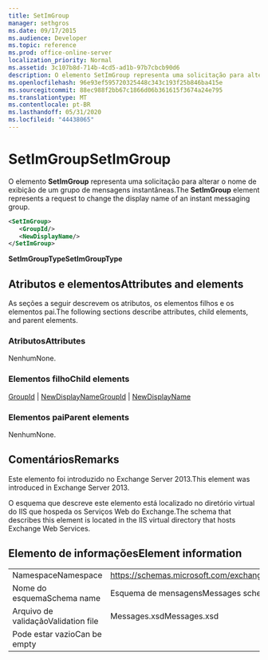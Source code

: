 ```yaml
---
title: SetImGroup
manager: sethgros
ms.date: 09/17/2015
ms.audience: Developer
ms.topic: reference
ms.prod: office-online-server
localization_priority: Normal
ms.assetid: 3c107b8d-714b-4cd5-ad1b-97b7cbcb90d6
description: O elemento SetImGroup representa uma solicitação para alterar o nome de exibição de um grupo de mensagens instantâneas.
ms.openlocfilehash: 96e93ef595720325448c343c193f25b846ba415e
ms.sourcegitcommit: 88ec988f2bb67c1866d06b361615f3674a24e795
ms.translationtype: MT
ms.contentlocale: pt-BR
ms.lasthandoff: 05/31/2020
ms.locfileid: "44438065"
---
```

# <a name="setimgroup"></a><span data-ttu-id="f29fe-103">SetImGroup</span><span class="sxs-lookup"><span data-stu-id="f29fe-103">SetImGroup</span></span>

<span data-ttu-id="f29fe-104">O elemento **SetImGroup** representa uma solicitação para alterar o nome de exibição de um grupo de mensagens instantâneas.</span><span class="sxs-lookup"><span data-stu-id="f29fe-104">The **SetImGroup** element represents a request to change the display name of an instant messaging group.</span></span> 
  
```XML
<SetImGroup>
   <GroupId/>
   <NewDisplayName/>
</SetImGroup>
```

 <span data-ttu-id="f29fe-105">**SetImGroupType**</span><span class="sxs-lookup"><span data-stu-id="f29fe-105">**SetImGroupType**</span></span>
## <a name="attributes-and-elements"></a><span data-ttu-id="f29fe-106">Atributos e elementos</span><span class="sxs-lookup"><span data-stu-id="f29fe-106">Attributes and elements</span></span>

<span data-ttu-id="f29fe-107">As seções a seguir descrevem os atributos, os elementos filhos e os elementos pai.</span><span class="sxs-lookup"><span data-stu-id="f29fe-107">The following sections describe attributes, child elements, and parent elements.</span></span>
  
### <a name="attributes"></a><span data-ttu-id="f29fe-108">Atributos</span><span class="sxs-lookup"><span data-stu-id="f29fe-108">Attributes</span></span>

<span data-ttu-id="f29fe-109">Nenhum</span><span class="sxs-lookup"><span data-stu-id="f29fe-109">None.</span></span>
  
### <a name="child-elements"></a><span data-ttu-id="f29fe-110">Elementos filho</span><span class="sxs-lookup"><span data-stu-id="f29fe-110">Child elements</span></span>

<span data-ttu-id="f29fe-111">[GroupId](groupid.md)  |  [NewDisplayName](newdisplayname.md)</span><span class="sxs-lookup"><span data-stu-id="f29fe-111">[GroupId](groupid.md) | [NewDisplayName](newdisplayname.md)</span></span>
  
### <a name="parent-elements"></a><span data-ttu-id="f29fe-112">Elementos pai</span><span class="sxs-lookup"><span data-stu-id="f29fe-112">Parent elements</span></span>

<span data-ttu-id="f29fe-113">Nenhum</span><span class="sxs-lookup"><span data-stu-id="f29fe-113">None.</span></span>
  
## <a name="remarks"></a><span data-ttu-id="f29fe-114">Comentários</span><span class="sxs-lookup"><span data-stu-id="f29fe-114">Remarks</span></span>

<span data-ttu-id="f29fe-115">Este elemento foi introduzido no Exchange Server 2013.</span><span class="sxs-lookup"><span data-stu-id="f29fe-115">This element was introduced in Exchange Server 2013.</span></span>
  
<span data-ttu-id="f29fe-116">O esquema que descreve este elemento está localizado no diretório virtual do IIS que hospeda os Serviços Web do Exchange.</span><span class="sxs-lookup"><span data-stu-id="f29fe-116">The schema that describes this element is located in the IIS virtual directory that hosts Exchange Web Services.</span></span>
  
## <a name="element-information"></a><span data-ttu-id="f29fe-117">Elemento de informações</span><span class="sxs-lookup"><span data-stu-id="f29fe-117">Element information</span></span>

|||
|:-----|:-----|
|<span data-ttu-id="f29fe-118">Namespace</span><span class="sxs-lookup"><span data-stu-id="f29fe-118">Namespace</span></span>  <br/> |https://schemas.microsoft.com/exchange/services/2006/messages  <br/> |
|<span data-ttu-id="f29fe-119">Nome do esquema</span><span class="sxs-lookup"><span data-stu-id="f29fe-119">Schema name</span></span>  <br/> |<span data-ttu-id="f29fe-120">Esquema de mensagens</span><span class="sxs-lookup"><span data-stu-id="f29fe-120">Messages schema</span></span>  <br/> |
|<span data-ttu-id="f29fe-121">Arquivo de validação</span><span class="sxs-lookup"><span data-stu-id="f29fe-121">Validation file</span></span>  <br/> |<span data-ttu-id="f29fe-122">Messages.xsd</span><span class="sxs-lookup"><span data-stu-id="f29fe-122">Messages.xsd</span></span>  <br/> |
|<span data-ttu-id="f29fe-123">Pode estar vazio</span><span class="sxs-lookup"><span data-stu-id="f29fe-123">Can be empty</span></span>  <br/> ||
   

